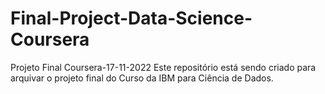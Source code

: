 # Final-Project-Data-Science-Coursera

Projeto Final Coursera-17-11-2022
Este repositório está sendo criado para arquivar o projeto final do Curso da IBM para Ciência de Dados.

